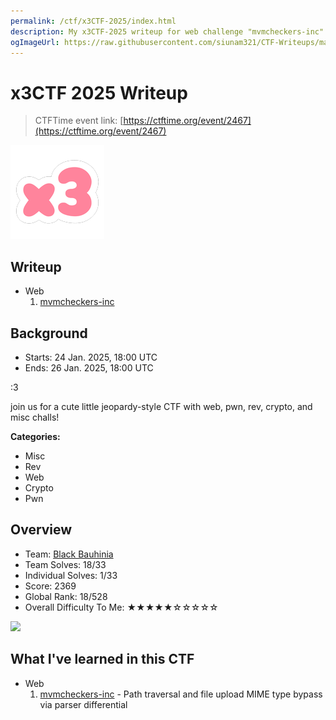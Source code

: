 ```yaml
---
permalink: /ctf/x3CTF-2025/index.html
description: My x3CTF-2025 writeup for web challenge "mvmcheckers-inc". I played with Black Bauhinia and we got 18th place.
ogImageUrl: https://raw.githubusercontent.com/siunam321/CTF-Writeups/main/x3CTF-2025/images/banner.png
---
```


# x3CTF 2025 Writeup

> CTFTime event link: [https://ctftime.org/event/2467](https://ctftime.org/event/2467)

![](https://raw.githubusercontent.com/siunam321/CTF-Writeups/main/x3CTF-2025/images/banner.png)

## Writeup

- Web
    1. [mvmcheckers-inc](https://siunam321.github.io/ctf/x3CTF-2025/Web/mvmcheckers-inc/)

## Background

- Starts: 24 Jan. 2025, 18:00 UTC
- Ends: 26 Jan. 2025, 18:00 UTC

:3

join us for a cute little jeopardy-style CTF with web, pwn, rev, crypto, and misc challs!

**Categories:**

- Misc
- Rev
- Web
- Crypto
- Pwn

## Overview

- Team: [Black Bauhinia](https://b6a.black/)
- Team Solves: 18/33
- Individual Solves: 1/33
- Score: 2369
- Global Rank: 18/528
- Overall Difficulty To Me: ★★★★★☆☆☆☆☆

![](https://raw.githubusercontent.com/siunam321/CTF-Writeups/main/x3CTF-2025/images/score.png)

## What I've learned in this CTF

- Web
    1. [mvmcheckers-inc](https://siunam321.github.io/ctf/x3CTF-2025/Web/mvmcheckers-inc/) - Path traversal and file upload MIME type bypass via parser differential
